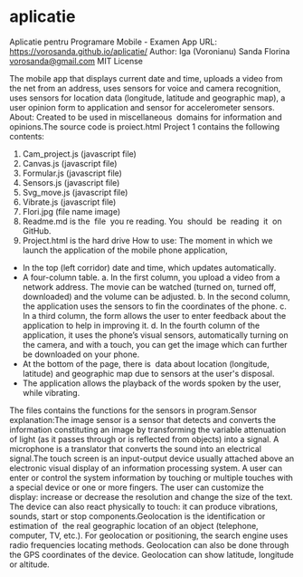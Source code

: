 # aplicatie
Aplicatie  pentru  Programare Mobile - Examen
App URL: https://vorosanda.github.io/aplicatie/
Author: Iga (Voronianu) Sanda Florina <vorosanda@gmail.com>
MIT License

The mobile app that displays current date and time, uploads a video from the net from an address, uses sensors for voice and camera recognition, uses sensors for location data (longitude, latitude and geographic map), a user opinion form to application and sensor for accelerometer sensors.
About:
Created to be used in miscellaneous  domains for information and opinions.The source code is proiect.html
Project 1 contains the following contents:
1. Cam_project.js (javascript file)
2. Canvas.js (javascript file)
3. Formular.js (javascript file)
4. Sensors.js (javascript file)
5. Svg_move.js (javascript file)
6. Vibrate.js (javascript file)
7. Flori.jpg (file name image)
8. Readme.md is the  file  you re reading. You  should  be  reading  it  on  GitHub.
9. Project.html is the hard drive
How to use:
The moment in which we launch the application of the mobile phone application,
- In the top (left corridor) date and time, which updates automatically.
- A four-column table.
a. In the first column, you upload a video from a network address. The movie can be watched (turned on, turned off, downloaded) and the volume can be adjusted.
b. In the second column, the application uses the sensors to fin the coordinates of the phone.
c. In a third column, the form allows the user to enter feedback about the application to help in improving it.
d. In the fourth column of the application, it uses the phone’s visual sensors, automatically turning on the camera, and with a touch, you can get the image which can further be downloaded on your phone.
- At the bottom of the page, there is  data about location (longitude, latitude) and geographic map due to sensors at the user's disposal.
- The application allows the playback of the words spoken by the user, while vibrating.

The files contains the functions for the sensors in program.Sensor explanation:The image sensor is a sensor that detects and converts the information constituting an image by transforming the variable attenuation of light (as it passes through or is reflected from objects) into a signal. A microphone is a translator that converts the sound into an electrical signal.The touch screen is an input-output device usually attached above an electronic visual display of an information processing system. A user can enter or control the system information by touching or multiple touches with a special device or one or more fingers. The user can customize the display: increase or decrease the resolution and change the size of the text. The device can also react physically to touch: it can produce vibrations, sounds, start or stop components.Geolocation is the identification or estimation of  the real geographic location of an object (telephone, computer, TV, etc.). For geolocation or positioning, the search engine uses radio frequencies locating methods. Geolocation can also be done through the GPS coordinates of the device. Geolocation can show latitude, longitude or altitude.
